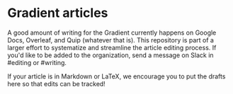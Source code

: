# Gradient articles

A good amount of writing for the Gradient currently happens on Google Docs, Overleaf, and Quip (whatever that is).
This repository is part of a larger effort to systematize and streamline the article editing process. If you'd like
to be added to the organization, send a message on Slack in #editing or #writing.

If your article is in Markdown or LaTeX, we encourage you to put the drafts here so that edits can be tracked!
